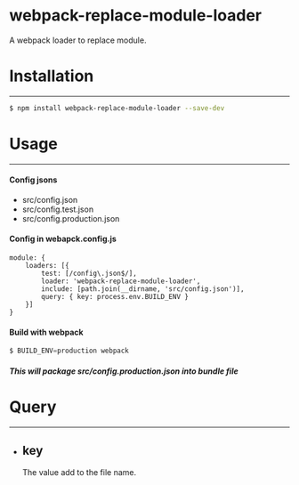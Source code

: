 # webpack-replace-module-loader
A webpack loader to replace module.

# Installation
***
```sh
$ npm install webpack-replace-module-loader --save-dev
```
# Usage
***

#### Config jsons
- src/config.json     
- src/config.test.json    
- src/config.production.json  

#### Config in webapck.config.js
    
    module: {
        loaders: [{
            test: [/config\.json$/],   
            loader: 'webpack-replace-module-loader', 
            include: [path.join(__dirname, 'src/config.json')], 
            query: { key: process.env.BUILD_ENV }
        }]
    }

#### Build with webpack
```js
$ BUILD_ENV=production webpack
```
##### This will package src/config.production.json into bundle file
# Query
***

- key   
    -
    The value add to the file name.
